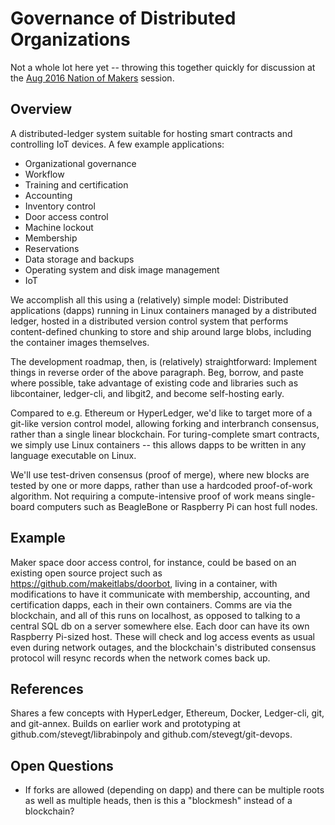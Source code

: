 # Governance of Distributed Organizations

Not a whole lot here yet -- throwing this together quickly for
discussion at the [Aug 2016 Nation of
Makers](https://www.whitehouse.gov/nation-of-makers) session.  

## Overview

A distributed-ledger system suitable for hosting smart contracts and
controlling IoT devices.  A few example applications:

- Organizational governance
- Workflow
- Training and certification
- Accounting
- Inventory control
- Door access control
- Machine lockout
- Membership
- Reservations
- Data storage and backups
- Operating system and disk image management
- IoT 

We accomplish all this using a (relatively) simple model:  Distributed
applications (dapps) running in Linux containers managed by a
distributed ledger, hosted in a distributed version control system
that performs content-defined chunking to store and ship around large
blobs, including the container images themselves.

The development roadmap, then, is (relatively) straightforward:
Implement things in reverse order of the above paragraph.  Beg,
borrow, and paste where possible, take advantage of existing code and
libraries such as libcontainer, ledger-cli, and libgit2, and become
self-hosting early.

Compared to e.g. Ethereum or HyperLedger, we'd like to target more of
a git-like version control model, allowing forking and interbranch
consensus, rather than a single linear blockchain.  For
turing-complete smart contracts, we simply use Linux containers --
this allows dapps to be written in any language executable on Linux.

We'll use test-driven consensus (proof of merge), where new blocks are
tested by one or more dapps, rather than use a hardcoded proof-of-work
algorithm.  Not requiring a compute-intensive proof of work means
single-board computers such as BeagleBone or Raspberry Pi can host
full nodes.

## Example

Maker space door access control, for instance, could be based on an
existing open source project such as
https://github.com/makeitlabs/doorbot, living in a container, with
modifications to have it communicate with membership, accounting, and
certification dapps, each in their own containers.  Comms are via the
blockchain, and all of this runs on localhost, as opposed to talking
to a central SQL db on a server somewhere else.  Each door can have
its own Raspberry Pi-sized host.  These will check and log access
events as usual even during network outages, and the blockchain's
distributed consensus protocol will resync records when the network
comes back up.

## References

Shares a few concepts with HyperLedger, Ethereum, Docker, Ledger-cli,
git, and git-annex.  Builds on earlier work and prototyping at
github.com/stevegt/librabinpoly and github.com/stevegt/git-devops.  

## Open Questions

- If forks are allowed (depending on dapp) and there can be multiple
  roots as well as multiple heads, then is this a "blockmesh" instead
  of a blockchain?
